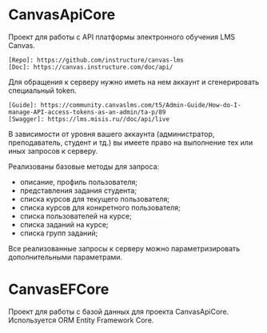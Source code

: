 # CanvasApiCore
Проект для работы с API платформы электронного обучения LMS Canvas.

```
[Repo]: https://github.com/instructure/canvas-lms
[Doc]: https://canvas.instructure.com/doc/api/
```



Для обращения к серверу нужно иметь на нем аккаунт и сгенерировать специальный token. 

```
[Guide]: https://community.canvaslms.com/t5/Admin-Guide/How-do-I-manage-API-access-tokens-as-an-admin/ta-p/89 
[Swagger]: https://lms.misis.ru//doc/api/live
```



В зависимости от уровня вашего аккаунта (администратор, преподаватель, студент и тд.) вы имеете право на выполнение тех или иных запросов к серверу.

Реализованы базовые методы для запроса:

- описание, профиль пользователя;
- представления задания студента;
- списка курсов для текущего пользователя;
- списка курсов для конкретного пользователя;
- списка пользователей на курсе;
- списка заданий на курсе;
- списка групп заданий;

Все реализованные запросы к серверу можно параметризировать дополнительными параметрами.



# CanvasEFCore

Проект для работы с базой данных для проекта CanvasApiCore. Используется ORM Entity Framework Core.
